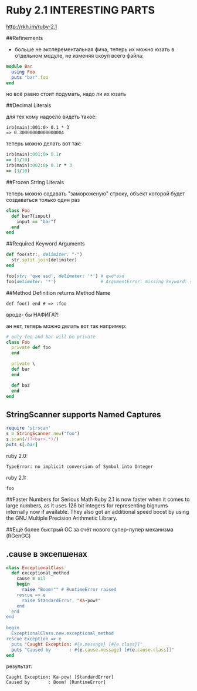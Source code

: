 # Ruby 2.1 INTERESTING PARTS

http://rkh.im/ruby-2.1


##Refinements
 - больше не эксперементальная фича, теперь их можно юзать в отдельном модуле, не изменяя скоуп всего файла:

```ruby
module Bar
  using Foo
  puts "bar".foo
end
```

но всё равно стоит подумать, надо ли их юзать


##Decimal Literals

для тех кому надоело видеть такое:

```
irb(main):001:0> 0.1 * 3
=> 0.30000000000000004
```

теперь можно делать вот так:

```ruby
irb(main):001:0> 0.1r
=> (1/10)
irb(main):002:0> 0.1r * 3
=> (3/10)
```

##Frozen String Literals

теперь можно содавать "замороженую" строку, объект которой будет создаваться только один раз

```ruby
class Foo
  def bar?(input)
    input == "bar"f
  end
end
```

##Required Keyword Arguments

```ruby
def foo(str:, delimiter: "-")
  str.split.join(delimiter)
end

foo(str: 'qwe asd', delimeter: '*') # qwe*asd
foo(delimeter: '*')                 # ArgumentError: missing keyword: str

```

##Method Definition returns Method Name

```
def foo() end # => :foo
```

вроде- бы НАФИГА?!

ан нет, теперь можно делать вот так например:

```ruby
# only foo and bar will be private
class Foo
  private def foo
  end

  private \
  def bar
  end

  def baz
  end
end
```

## StringScanner supports Named Captures

```ruby
require 'strscan'
s = StringScanner.new("foo")
s.scan(/(?<bar>.*)/)
puts s[:bar]
```

ruby 2.0:

```
TypeError: no implicit conversion of Symbol into Integer
```

ruby 2.1:

```
foo
```

##Faster Numbers for Serious Math
Ruby 2.1 is now faster when it comes to large numbers, as it uses 128 bit integers 
for representing bignums internally now if available. 
They also got an additional speed boost by using the GNU Multiple Precision Arithmetic Library.

##Ещё более быстрый GC за счёт нового супер-пупер механизма (RGenGC)


## .cause в эксепшенах

```ruby
class ExceptionalClass
  def exceptional_method
    cause = nil
    begin
      raise "Boom!"" # RuntimeError raised
    rescue => e
      raise StandardError, "Ka-pow!"
    end
  end
end
 
begin
  ExceptionalClass.new.exceptional_method
rescue Exception => e
  puts "Caught Exception: #{e.message} [#{e.class}]"
  puts "Caused by       : #{e.cause.message} [#{e.cause.class}]"
end
```

результат:
```
Caught Exception: Ka-pow! [StandardError]
Caused by       : Boom! [RuntimeError]
```